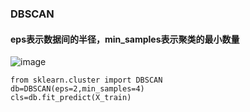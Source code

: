 ### DBSCAN 
#### eps表示数据间的半径，min_samples表示聚类的最小数量
![image](https://user-images.githubusercontent.com/41554601/181861469-3fad5911-d01d-4171-a5f6-de4de587d324.png)
```
from sklearn.cluster import DBSCAN
db=DBSCAN(eps=2,min_samples=4)
cls=db.fit_predict(X_train)
```
